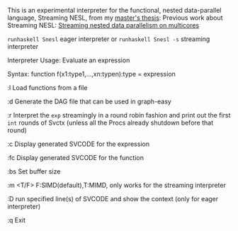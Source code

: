 This is an experimental interpreter for the functional, nested data-parallel language, Streaming NESL, from my [master's thesis](https://github.com/Ginko-X/Streaming_NESL/blob/master/Report/main.pdf):
Previous work about Streaming NESL:
[Streaming nested data parallelism on multicores](http://hiperfit.dk/pdf/p44-madsen.pdf)


`runhaskell Snesl` eager interpreter
or
`runhaskell Snesl -s` streaming interpreter

Interpreter Usage:
   <exp>          Evaluate an expression
   
   <func>         Syntax: function f(x1:type1,...,xn:typen):type = expression

   :l <file>      Load functions from a file

   :d <exp> <file> Generate the DAG file that can be used in graph-easy

   :r <exp> <int> Interpret the `exp` streamingly in a round robin fashion
                     and print out the first `int` rounds of Svctx (unless all
		                       the Procs already shutdown before that round)

   :c <exp>       Display generated SVCODE for the expression

   :fc <func>     Display generated SVCODE for the function

   :bs <int>      Set buffer size

   :m <T/F>       F:SIMD(default),T:MIMD, only works for the streaming interpreter

   :D <exp> <int> run specified line(s) of SVCODE and show the context (only for eager
                     interpreter)

   :q             Exit